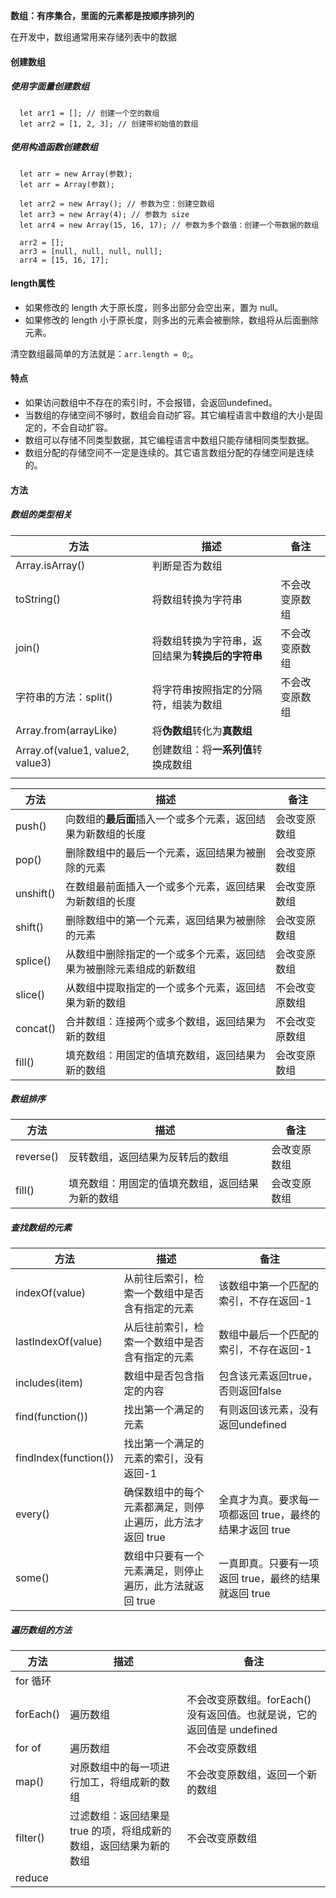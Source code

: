 **数组：有序集合，里面的元素都是按顺序排列的**

在开发中，数组通常用来存储列表中的数据

#### 创建数组

##### 使用字面量创建数组
```
  let arr1 = []; // 创建一个空的数组
  let arr2 = [1, 2, 3]; // 创建带初始值的数组
```

##### 使用构造函数创建数组
```
  let arr = new Array(参数);
  let arr = Array(参数);

  let arr2 = new Array(); // 参数为空：创建空数组
  let arr3 = new Array(4); // 参数为 size
  let arr4 = new Array(15, 16, 17); // 参数为多个数值：创建一个带数据的数组

  arr2 = [];
  arr3 = [null, null, null, null];
  arr4 = [15, 16, 17];
```

#### length属性
- 如果修改的 length 大于原长度，则多出部分会空出来，置为 null。
- 如果修改的 length 小于原长度，则多出的元素会被删除，数组将从后面删除元素。

清空数组最简单的方法就是：`arr.length = 0`;。

#### 特点
- 如果访问数组中不存在的索引时，不会报错，会返回undefined。
- 当数组的存储空间不够时，数组会自动扩容。其它编程语言中数组的大小是固定的，不会自动扩容。
- 数组可以存储不同类型数据，其它编程语言中数组只能存储相同类型数据。
- 数组分配的存储空间不一定是连续的。其它语言数组分配的存储空间是连续的。

#### 方法

##### 数组的类型相关
| 方法 | 描述 | 备注 |
| --- | --- | --- |
|Array.isArray()  | 判断是否为数组|
|toString() | 将数组转换为字符串 | 不会改变原数组 |
| join() |  将数组转换为字符串，返回结果为**转换后的字符串**| 不会改变原数组 |
|字符串的方法：split() | 将字符串按照指定的分隔符，组装为数组 | 不会改变原数组 |
| Array.from(arrayLike) |将**伪数组**转化为**真数组**| 
|Array.of(value1, value2, value3)| 创建数组：将**一系列值**转换成数组 |
|  |  |  |


| 方法 | 描述 | 备注 |
| --- | --- | --- |
|push()  | 向数组的**最后面**插入一个或多个元素，返回结果为新数组的长度|会改变原数组
|pop() | 删除数组中的最后一个元素，返回结果为被删除的元素 | 会改变原数组 |
|unshift()|在数组最前面插入一个或多个元素，返回结果为新数组的长度| 会改变原数组 |
|shift()| 删除数组中的第一个元素，返回结果为被删除的元素 | 会改变原数组 |
|splice()|从数组中删除指定的一个或多个元素，返回结果为被删除元素组成的新数组| 会改变原数组
|slice()| 从数组中提取指定的一个或多个元素，返回结果为新的数组 |	不会改变原数组
| concat() | 合并数组：连接两个或多个数组，返回结果为新的数组 | 不会改变原数组 |
| fill()| 填充数组：用固定的值填充数组，返回结果为新的数组| 会改变原数组 |

##### 数组排序
| 方法 | 描述 | 备注 |
| --- | --- | --- |
| reverse() | 反转数组，返回结果为反转后的数组| 会改变原数组 |
| fill()| 填充数组：用固定的值填充数组，返回结果为新的数组| 会改变原数组 |


##### 查找数组的元素
| 方法 | 描述 | 备注 |
| --- | --- | --- |
| indexOf(value) | 从前往后索引，检索一个数组中是否含有指定的元素 |该数组中第一个匹配的索引，不存在返回-1|
| lastIndexOf(value)|从后往前索引，检索一个数组中是否含有指定的元素|数组中最后一个匹配的索引，不存在返回-1|
|includes(item)|数组中是否包含指定的内容|包含该元素返回true，否则返回false|
|find(function())|找出第一个满足的元素|有则返回该元素，没有返回undefined|
|findIndex(function())|找出第一个满足的元素的索引，没有返回-1|
| every()|确保数组中的每个元素都满足，则停止遍历，此方法才返回 true|全真才为真。要求每一项都返回 true，最终的结果才返回 true|
|some()|数组中只要有一个元素满足，则停止遍历，此方法就返回 true	|一真即真。只要有一项返回 true，最终的结果就返回 true

##### 遍历数组的方法

| 方法 | 描述 | 备注 |
| --- | --- | --- |
|for 循环||
|forEach()|遍历数组|不会改变原数组。forEach() 没有返回值。也就是说，它的返回值是 undefined
|for of|遍历数组|不会改变原数组
|map()|对原数组中的每一项进行加工，将组成新的数组|不会改变原数组，返回一个新的数组
|filter()|过滤数组：返回结果是 true 的项，将组成新的数组，返回结果为新的数组|不会改变原数组
|reduce||